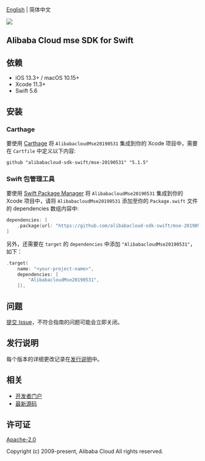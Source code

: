 [English](README.md) | 简体中文

![](https://aliyunsdk-pages.alicdn.com/icons/AlibabaCloud.svg)

## Alibaba Cloud mse SDK for Swift

## 依赖

- iOS 13.3+ / macOS 10.15+
- Xcode 11.3+
- Swift 5.6

## 安装

### Carthage

要使用 [Carthage](https://github.com/Carthage/Carthage) 将 `AlibabacloudMse20190531` 集成到你的 Xcode 项目中，需要在 `Cartfile` 中定义以下内容:

```ogdl
github "alibabacloud-sdk-swift/mse-20190531" "5.1.5"
```

### Swift 包管理工具

要使用 [Swift Package Manager](https://swift.org/package-manager/) 将 `AlibabacloudMse20190531` 集成到你的 Xcode 项目中，请将 `AlibabacloudMse20190531` 添加至你的 `Package.swift` 文件的 dependencies 数组内容中:

```swift
dependencies: [
    .package(url: "https://github.com/alibabacloud-sdk-swift/mse-20190531.git", from: "5.1.5")
]
```

另外，还需要在 `target` 的 `dependencies` 中添加 `"AlibabacloudMse20190531"`，如下：

```swift
.target(
    name: "<your-project-name>",
    dependencies: [
        "AlibabacloudMse20190531",
    ]),
```

## 问题

[提交 Issue](https://github.com/alibabacloud-sdk-swift/mse-20190531/issues/new)，不符合指南的问题可能会立即关闭。

## 发行说明

每个版本的详细更改记录在[发行说明](./ChangeLog.txt)中。

## 相关

* [开发者门户](https://next.api.aliyun.com/home)
* [最新源码](https://github.com/alibabacloud-sdk-swift/mse-20190531)

## 许可证

[Apache-2.0](http://www.apache.org/licenses/LICENSE-2.0)

Copyright (c) 2009-present, Alibaba Cloud All rights reserved.
